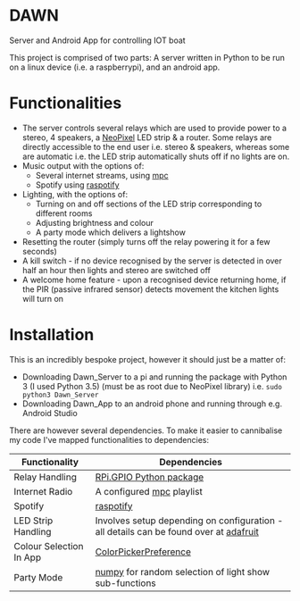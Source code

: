 # DAWN
Server and Android App for controlling IOT boat

This project is comprised of two parts: A server written in Python to be run on a linux device (i.e. a raspberrypi), and an android app.

# Functionalities

- The server controls several relays which are used to provide power to a stereo, 4 speakers, a [NeoPixel](https://learn.adafruit.com/adafruit-neopixel-uberguide) LED strip & a router. Some relays are directly accessible to the end user i.e. stereo & speakers, whereas some are automatic i.e. the LED strip automatically shuts off if no lights are on.
- Music output with the options of:
  - Several internet streams, using [mpc](https://linux.die.net/man/1/mpc) 
  - Spotify using [raspotify](https://github.com/dtcooper/raspotify)
- Lighting, with the options of:
  - Turning on and off sections of the LED strip corresponding to different rooms
  - Adjusting brightness and colour
  - A party mode which delivers a lightshow
- Resetting the router (simply turns off the relay powering it for a few seconds)
- A kill switch - if no device recognised by the server is detected in over half an hour then lights and stereo are switched off
- A welcome home feature - upon a recognised device returning home, if the PIR (passive infrared sensor) detects movement the kitchen lights will turn on

# Installation

This is an incredibly bespoke project, however it should just be a matter of:

- Downloading Dawn_Server to a pi and running the package with Python 3 (I used Python 3.5) (must be as root due to NeoPixel library) i.e. `sudo python3 Dawn_Server`
- Downloading Dawn_App to an android phone and running through e.g. Android Studio

There are however several dependencies. To make it easier to cannibalise my code I've mapped functionalities to dependencies:

| Functionality      | Dependencies |
| -----------        | ----------- |
| Relay Handling | [RPi.GPIO Python package](https://pypi.org/project/RPi.GPIO/) |
| Internet Radio | A configured [mpc](https://linux.die.net/man/1/mpc) playlist |
| Spotify | [raspotify](https://github.com/dtcooper/raspotify) |
| LED Strip Handling | Involves setup depending on configuration - all details can be found over at [adafruit](https://learn.adafruit.com/adafruit-neopixel-uberguide) |
| Colour Selection In App | [ColorPickerPreference](https://github.com/skydoves/ColorPickerPreference) |
| Party Mode | [numpy](https://pypi.org/project/numpy/) for random selection of light show sub-functions |
